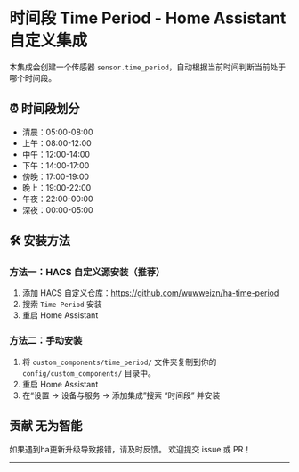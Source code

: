 
# 时间段 Time Period - Home Assistant 自定义集成

本集成会创建一个传感器 `sensor.time_period`，自动根据当前时间判断当前处于哪个时间段。

## ⏰ 时间段划分

- 清晨：05:00-08:00  
- 上午：08:00-12:00  
- 中午：12:00-14:00  
- 下午：14:00-17:00  
- 傍晚：17:00-19:00  
- 晚上：19:00-22:00  
- 午夜：22:00-00:00  
- 深夜：00:00-05:00

## 🛠️ 安装方法

### 方法一：HACS 自定义源安装（推荐）
1. 添加 HACS 自定义仓库：https://github.com/wuwweizn/ha-time-period
2. 搜索 `Time Period` 安装
3. 重启 Home Assistant

### 方法二：手动安装
1. 将 `custom_components/time_period/` 文件夹复制到你的 `config/custom_components/` 目录中。
2. 重启 Home Assistant
3. 在“设置 → 设备与服务 → 添加集成”搜索 “时间段” 并安装



## 贡献 无为智能
如果遇到ha更新升级导致报错，请及时反馈。
欢迎提交 issue 或 PR！

---


